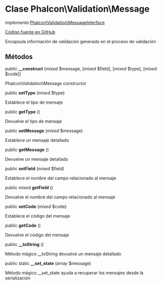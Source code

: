 # Clase **Phalcon\\Validation\\Message**

*implementa* [Phalcon\Validation\MessageInterface](/en/3.2/api/Phalcon_Validation_MessageInterface)

<a href="https://github.com/phalcon/cphalcon/blob/master/phalcon/validation/message.zep" class="btn btn-default btn-sm">Código fuente en GitHub</a>

Encapsula información de validación generado en el proceso de validación

## Métodos

public **__construct** (*mixed* $message, [*mixed* $field], [*mixed* $type], [*mixed* $code])

Phalcon\\Validation\\Message constructor

public **setType** (*mixed* $type)

Establece el tipo de mensaje

public **getType** ()

Devuelve el tipo de mensaje

public **setMessage** (*mixed* $message)

Establece un mensaje detallado

public **getMessage** ()

Devuelve un mensaje detallado

public **setField** (*mixed* $field)

Establece el nombre del campo relacionado al mensaje

public *mixed* **getField** ()

Devuelve el nombre del campo relacionado al mensaje

public **setCode** (*mixed* $code)

Establece el código del mensaje

public **getCode** ()

Devuelve el código del mensaje

public **__toString** ()

Método mágico __toString devuelve un mensaje detallado

public static **__set_state** (*array* $message)

Método mágico __set_state ayuda a recuperar los mensajes desde la serialización